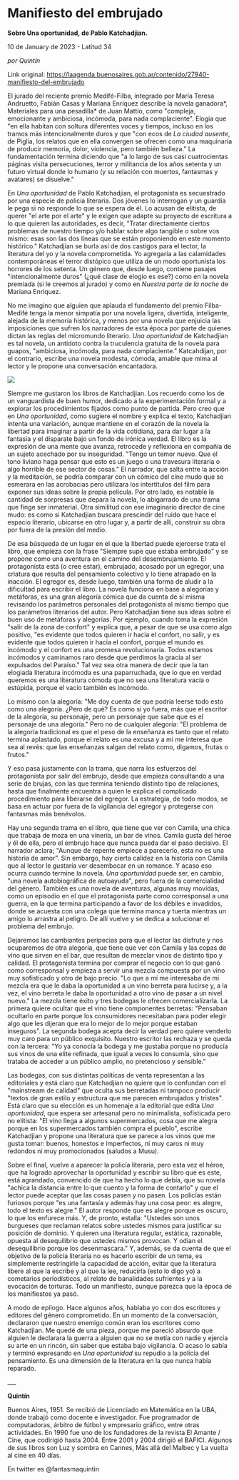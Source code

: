 # Manifiesto del embrujado

**Sobre Una oportunidad, de Pablo Katchadjian.**

10 de January de 2023 - Latitud 34

_por Quintín_

Link original: https://laagenda.buenosaires.gob.ar/contenido/27940-manifiesto-del-embrujado



El jurado del reciente premio Medifé-Filba, integrado por María Teresa Andruetto, Fabián Casas y Mariana Enríquez describe la novela ganadora*, Materiales para una pesadilla* de Juan Mattio, como "compleja, emocionante y ambiciosa, incómoda, para nada complaciente". Elogia que "en ella habitan con soltura diferentes voces y tiempos, incluso en los tramos más intencionalmente duros y que "con ecos de *La ciudad ausente*, de Piglia, los relatos que en ella convergen se ofrecen como una maquinaria de producir memoria, dolor, violencia, pero también belleza." La fundamentación termina diciendo que "a lo largo de sus casi cuatrocientas páginas visita persecuciones, terror y militancia de los años setenta y un futuro virtual donde lo humano (y su relación con muertos, fantasmas y avatares) se disuelve."




En *Una oportunidad* de Pablo Katchadjian, el protagonista es secuestrado por una especie de policía literaria. Dos jóvenes lo interrogan y un guardia le pega si no responde lo que se espera de él. Lo acusan de elitista, de querer "el arte por el arte" y le exigen que adapte su proyecto de escritura a lo que quieren las autoridades, es decir, "Tratar directamente ciertos problemas de nuestro tiempo y/o hablar sobre algo tangible o sobre vos mismo: esas son las dos líneas que se están proponiendo en este momento histórico." Katchadjian se burla así de dos castigos para el lector, la literatura del yo y la novela comprometida. Yo agregaría a las calamidades contemporáneas el terror distópico que utiliza de un modo oportunista los horrores de los setenta. Un género que, desde luego, contiene pasajes "intencionalmente duros" (¿qué clase de elogio es ese?) como en la novela premiada (si le creemos al jurado) y como en *Nuestra parte de la noche* de Mariana Enríquez.




No me imagino que alguien que aplauda el fundamento del premio Filba-Medifé tenga la menor simpatía por una novela ligera, divertida, inteligente, alejada de la memoria histórica, y menos por una novela que enjuicia las imposiciones que sufren los narradores de esta época por parte de quienes dictan las reglas del micromundo literario. *Una oportunidad* de Katchadjian es tal novela, un antídoto contra la truculencia gratuita de la novela para guapos, "ambiciosa, incómoda, para nada complaciente." Katcahdijan, por el contrario, escribe una novela modesta, cómoda, amable que mima al lector y le propone una conversación encantadora.




![](https://cdn.feater.me/files/images/800350/10b0e19f-5fd9-4142-98c2-534e21b6c822.png)




Siempre me gustaron los libros de Katchadjian. Los recuerdo como los de un vanguardista de buen humor, dedicado a la experimentación formal y a explorar los procedimientos fijados como punto de partida. Pero creo que en *Una oportunidad*, como sugiere el nombre y explica el texto, Katchadjian intenta una variación, aunque mantiene en el corazón de la novela la libertad para imaginar a partir de la vida cotidiana, para dar lugar a la fantasía y el disparate bajo un fondo de irónica verdad. El libro es la expresión de una mente que avanza, retrocede y reflexiona en compañía de un sujeto acechado por su inseguridad. "Tengo un temor nuevo. Que el tono liviano haga pensar que esto es un juego o una travesura literaria o algo horrible de ese sector de cosas." El narrador, que salta entre la acción y la meditación, se podría comparar con un cómico del cine mudo que se esmerara en las acrobacias pero utilizara los intertítulos del film para exponer sus ideas sobre la propia película. Por otro lado, es notable la cantidad de sorpresas que depara la novela, lo abigarrado de una trama que finge ser inmaterial. Otra similitud con ese imaginario director de cine mudo: es como si Katchadjian buscara prescindir del ruido que hace el espacio literario, ubicarse en otro lugar y, a partir de allí, construir su obra por fuera de la presión del medio.




De esa búsqueda de un lugar en el que la libertad puede ejercerse trata el libro, que empieza con la frase "Siempre supe que estaba embrujado" y se propone como una aventura en el camino del desembrujamiento. El protagonista está (o cree estar), embrujado, acosado por un egregor, una criatura que resulta del pensamiento colectivo y lo tiene atrapado en la inacción. El egregor es, desde luego, también una forma de aludir a la dificultad para escribir el libro. La novela funciona en base a alegorías y metáforas, es una gran alegoría cómica que da cuenta de sí misma revisando los parámetros personales del protagonista al mismo tiempo que los parámetros literarios del autor. Pero Katchadjian tiene sus ideas sobre el buen uso de metáforas y alegorías. Por ejemplo, cuando toma la expresión "salir de la zona de confort" y explica que, a pesar de que se usa como algo positivo, "es evidente que todos quieren ir hacia el confort, no salir, y es evidente que todos quieren ir hacia el confort, porque el mundo es incómodo y el confort es una promesa revolucionaria. Todos estamos incómodos y caminamos raro desde que perdimos la gracia al ser expulsados del Paraíso." Tal vez sea otra manera de decir que la tan elogiada literatura incómoda es una paparruchada, que lo que en verdad queremos es una literatura cómoda que no sea una literatura vacía o estúpida, porque el vacío también es incómodo.




Lo mismo con la alegoría: "Me doy cuenta de que podría leerse todo esto como una alegoría. ¿Pero de qué? Es como si yo fuera, más que el escritor de la alegoría, su personaje, pero un personaje que sabe que es el personaje de una alegoría." Pero no de cualquier alegoría: "El problema de la alegoría tradicional es que el peso de la enseñanza es tanto que el relato termina aplastado, porque el relato es una excusa y a mí me interesa que sea al revés: que las enseñanzas salgan del relato como, digamos, frutas o frutos."




Y eso pasa justamente con la trama, que narra los esfuerzos del protagonista por salir del embrujo, desde que empieza consultando a una serie de brujas, con las que termina teniendo distinto tipo de relaciones, hasta que finalmente encuentra a quien le explica el complicado procedimiento para liberarse del egregor. La estrategia, de todo modos, se basa en actuar por fuera de la vigilancia del egregor y protegerse con fantasmas más benévolos.




Hay una segunda trama en el libro, que tiene que ver con Camila, una chica que trabaja de moza en una vinería, un bar de vinos. Camila gusta del héroe y él de ella, pero el embrujo hace que nunca pueda dar el paso decisivo. El narrador aclara; "Aunque de repente empiece a parecerlo, esta no es una historia de amor". Sin embargo, hay cierta calidez en la historia con Camila que al lector le gustaría ver desembocar en un romance. Y acaso eso ocurra cuando termine la novela. *Una oportunidad* puede ser, en cambio, "una novela autobiográfica de autoayuda", pero fuera de la comercialidad del género. También es una novela de aventuras, algunas muy movidas, como un episodio en el que el protagonista parte como corresponsal a una guerra, en la que termina participando a favor de los débiles e invadidos, donde se acuesta con una colega que termina manca y tuerta mientras un amigo lo arrastra al peligro. De allí vuelve y se dedica a solucionar el problema del embrujo.




Dejaremos las cambiantes peripecias para que el lector las disfrute y nos ocuparemos de otra alegoría, que tiene que ver con Camila y las copas de vino que sirven en el bar, que resultan de mezclar vinos de distinto tipo y calidad. El protagonista termina por comprar el negocio con lo que ganó como corresponsal y empieza a servir una mezcla compuesta por un vino muy sofisticado y otro de bajo precio. "Lo que a mí me interesaba de mi mezcla era que le daba la oportunidad a un vino berreta para lucirse y, a la vez, el vino berreta le daba la oportunidad a otro vino de pasar a un nivel nuevo." La mezcla tiene éxito y tres bodegas le ofrecen comercializarla. La primera quiere ocultar que el vino tiene componentes berretas: "Pensaban ocultarlo en parte porque los consumidores necesitaban para poder elegir algo que les dijeran que era lo mejor de lo mejor porque estaban inseguros". La segunda bodega acepta decir la verdad pero quiere venderlo muy caro para un público exquisito. Nuestro escritor las rechaza y se queda con la tercera: "Yo ya conocía la bodega y me gustaba porque no producía sus vinos de una elite refinada, que igual a veces lo consumía, sino que trataba de acceder a un público amplio, no pretencioso y sensible."




Las bodegas, con sus distintas políticas de venta representan a las editoriales y está claro que Katchadjian no quiere que lo confundan con el "mainstream de calidad" que oculta sus berretadas ni tampoco producir "textos de gran estilo y estructura que me parecen embrujados y tristes". Está claro que su elección es un homenaje a la editorial que edita *Una oportunidad*, que espera ser artesanal pero no minimalista, sofisticada pero no elitista: "El vino llega a algunos supermercados, cosa que me alegra porque en los supermercados también compra el pueblo", escribe Katchadjian y propone una literatura que se parece a los vinos que me gusta tomar: buenos, honestos e imperfectos, ni muy caros ni muy redondos ni muy promocionados (saludos a Musu).




Sobre el final, vuelve a aparecer la policía literaria, pero esta vez el héroe, que ha logrado aprovechar la oportunidad y escribir su libro que es este, está agrandado, convencido de que ha hecho lo que debía, que su novela "achica la distancia entre lo que cuento y la forma de contarlo" y que el lector puede aceptar que las cosas pasen y no pasen. Los policías están furiosos porque "es una fantasía y además hay una cosa peor: es alegre, todo el texto es alegre." El autor responde que es alegre porque es oscuro, lo que los enfurece más. Y, de pronto, estalla: "Ustedes son unos burgueses que reclaman relatos sobre ustedes mismos para justificar su posición de dominio. Y quieren una literatura regular, estática, razonable, opuesta al desequilibrio que ustedes mismos provocan. Y odian el desequilibrio porque los desenmascara." Y, además, se da cuenta de que el objetivo de la policía literaria no es hacerlo escribir de un tema, es simplemente restringirle la capacidad de acción, evitar que la literatura libere al que la escribe y al que la lee, reducirla (esto lo digo yo) a cometarios periodísticos, al relato de banalidades sufrientes y a la evocación de torturas. Todo un manifiesto, aunque parezca que la época de los manifiestos ya pasó.




A modo de epílogo. Hace algunos años, hablaba yo con dos escritores y editores del género comprometido. En un momento de la conversación, declararon que nuestro enemigo común eran los escritores como Katchadjian. Me quedé de una pieza, porque me pareció absurdo que alguien le declarara la guerra a alguien que no se metía con nadie y ejercía su arte en un rincón, sin saber que estaba bajo vigilancia. O acaso lo sabía y terminó expresando en *Una oportunidad* su repudio a la policía del pensamiento. Es una dimensión de la literatura en la que nunca había reparado.




\_\_\_




**Quintín**




Buenos Aires, 1951. Se recibió de Licenciado en Matemática en la UBA, donde trabajó como docente e investigador. Fue programador de computadoras, árbitro de fútbol y empresario gráfico, entre otras actividades. En 1990 fue uno de los fundadores de la revista El Amante / Cine, que codirigió hasta 2004. Entre 2001 y 2004 dirigió el BAFICI. Algunos de sus libros son Luz y sombra en Cannes, Más allá del Malbec y La vuelta al cine en 40 días.




En twitter es @fantasmaquintin



